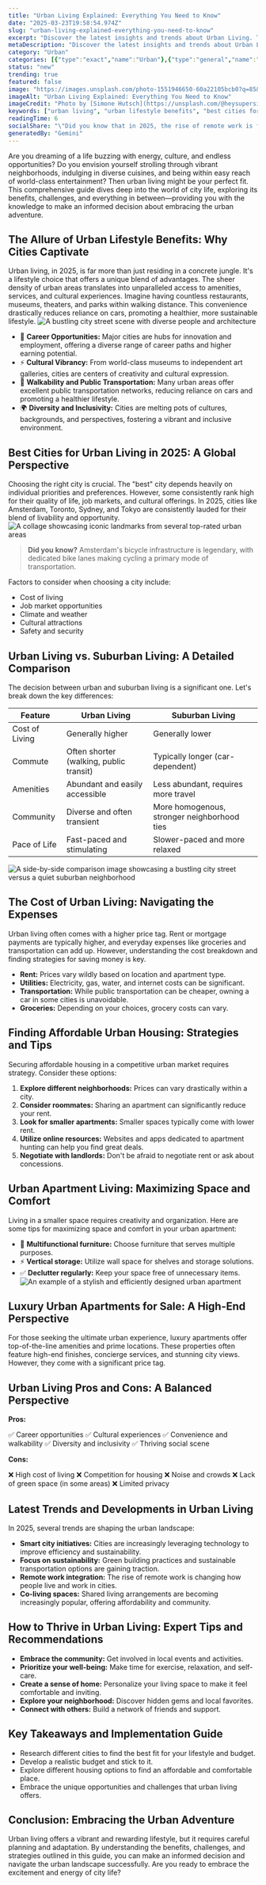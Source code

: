 ```yaml
---
title: "Urban Living Explained: Everything You Need to Know"
date: "2025-03-23T19:58:54.974Z"
slug: "urban-living-explained-everything-you-need-to-know"
excerpt: "Discover the latest insights and trends about Urban Living. This comprehensive guide covers everything you need to know about Urban Living in 2025."
metaDescription: "Discover the latest insights and trends about Urban Living. This comprehensive guide covers everything you need to know about Urban Living in 2025."
category: "Urban"
categories: [{"type":"exact","name":"Urban"},{"type":"general","name":"Transportation"},{"type":"medium","name":"Public Transit"},{"type":"specific","name":"Bus Routes"},{"type":"niche","name":"Route Optimization"}]
status: "new"
trending: true
featured: false
image: "https://images.unsplash.com/photo-1551946650-60a22105bcb0?q=85&w=1200&fit=max&fm=webp&auto=compress"
imageAlt: "Urban Living Explained: Everything You Need to Know"
imageCredit: "Photo by [Simone Hutsch](https://unsplash.com/@heysupersimi) on Unsplash"
keywords: ["urban living", "urban lifestyle benefits", "best cities for urban living", "urban living vs suburban living", "cost of urban living", "urban apartment living", "finding affordable urban housing", "urban living pros and cons", "luxury urban apartments for sale", "how to thrive in urban living"]
readingTime: 6
socialShare: "\"Did you know that in 2025, the rise of remote work is fundamentally reshaping urban living, creating new opportunities and challenges for city dwellers?\""
generatedBy: "Gemini"
---
```




Are you dreaming of a life buzzing with energy, culture, and endless opportunities?  Do you envision yourself strolling through vibrant neighborhoods, indulging in diverse cuisines, and being within easy reach of world-class entertainment? Then urban living might be your perfect fit. This comprehensive guide dives deep into the world of city life, exploring its benefits, challenges, and everything in between—providing you with the knowledge to make an informed decision about embracing the urban adventure.

## The Allure of Urban Lifestyle Benefits: Why Cities Captivate

Urban living, in 2025, is far more than just residing in a concrete jungle. It's a lifestyle choice that offers a unique blend of advantages.  The sheer density of urban areas translates into unparalleled access to amenities, services, and cultural experiences.  Imagine having countless restaurants, museums, theaters, and parks within walking distance. This convenience drastically reduces reliance on cars, promoting a healthier, more sustainable lifestyle.  ![A bustling city street scene with diverse people and architecture](https://images.unsplash.com/photo-1551946650-60a22105bcb0?q=85&w=1200&fit=max&fm=webp&auto=compress)

* 🔑 **Career Opportunities:**  Major cities are hubs for innovation and employment, offering a diverse range of career paths and higher earning potential.
* ⚡ **Cultural Vibrancy:**  From world-class museums to independent art galleries, cities are centers of creativity and cultural expression.
* 🚶 **Walkability and Public Transportation:**  Many urban areas offer excellent public transportation networks, reducing reliance on cars and promoting a healthier lifestyle.
* 🌍 **Diversity and Inclusivity:** Cities are melting pots of cultures, backgrounds, and perspectives, fostering a vibrant and inclusive environment.

## Best Cities for Urban Living in 2025: A Global Perspective

Choosing the right city is crucial. The "best" city depends heavily on individual priorities and preferences.  However, some consistently rank high for their quality of life, job markets, and cultural offerings.  In 2025, cities like Amsterdam,  Toronto,  Sydney,  and Tokyo are consistently lauded for their blend of livability and opportunity.  ![A collage showcasing iconic landmarks from several top-rated urban areas](https://images.unsplash.com/photo-1567706054157-20351ef60c87?q=85&w=1200&fit=max&fm=webp&auto=compress)

> **Did you know?**  Amsterdam's bicycle infrastructure is legendary, with dedicated bike lanes making cycling a primary mode of transportation.

Factors to consider when choosing a city include:

*  Cost of living
*  Job market opportunities
*  Climate and weather
*  Cultural attractions
*  Safety and security

## Urban Living vs. Suburban Living: A Detailed Comparison

The decision between urban and suburban living is a significant one.  Let's break down the key differences:

| Feature          | Urban Living                               | Suburban Living                             |
|-----------------|-------------------------------------------|---------------------------------------------|
| Cost of Living   | Generally higher                           | Generally lower                              |
| Commute          | Often shorter (walking, public transit)    | Typically longer (car-dependent)            |
| Amenities        | Abundant and easily accessible             | Less abundant, requires more travel           |
| Community        | Diverse and often transient                 | More homogenous, stronger neighborhood ties |
| Pace of Life     | Fast-paced and stimulating                 | Slower-paced and more relaxed                 |

![A side-by-side comparison image showcasing a bustling city street versus a quiet suburban neighborhood](https://images.unsplash.com/photo-1593483635870-47053de5b795?q=85&w=1200&fit=max&fm=webp&auto=compress)

## The Cost of Urban Living: Navigating the Expenses

Urban living often comes with a higher price tag.  Rent or mortgage payments are typically higher, and everyday expenses like groceries and transportation can add up.  However, understanding the cost breakdown and finding strategies for saving money is key.

*  **Rent:**  Prices vary wildly based on location and apartment type.
*  **Utilities:**  Electricity, gas, water, and internet costs can be significant.
*  **Transportation:**  While public transportation can be cheaper, owning a car in some cities is unavoidable.
*  **Groceries:**  Depending on your choices, grocery costs can vary.

## Finding Affordable Urban Housing: Strategies and Tips

Securing affordable housing in a competitive urban market requires strategy.  Consider these options:

1. **Explore different neighborhoods:**  Prices can vary drastically within a city.
2. **Consider roommates:**  Sharing an apartment can significantly reduce your rent.
3. **Look for smaller apartments:**  Smaller spaces typically come with lower rent.
4. **Utilize online resources:**  Websites and apps dedicated to apartment hunting can help you find great deals.
5. **Negotiate with landlords:**  Don't be afraid to negotiate rent or ask about concessions.

## Urban Apartment Living: Maximizing Space and Comfort

Living in a smaller space requires creativity and organization.  Here are some tips for maximizing space and comfort in your urban apartment:

* 🔑 **Multifunctional furniture:** Choose furniture that serves multiple purposes.
* ⚡ **Vertical storage:**  Utilize wall space for shelves and storage solutions.
* ✅ **Declutter regularly:**  Keep your space free of unnecessary items.
![An example of a stylish and efficiently designed urban apartment](https://images.unsplash.com/photo-1507562534834-42ebd36b00ea?q=85&w=1200&fit=max&fm=webp&auto=compress)

## Luxury Urban Apartments for Sale: A High-End Perspective

For those seeking the ultimate urban experience, luxury apartments offer top-of-the-line amenities and prime locations. These properties often feature high-end finishes, concierge services, and stunning city views. However, they come with a significant price tag.

## Urban Living Pros and Cons: A Balanced Perspective

**Pros:**

✅  Career opportunities
✅  Cultural experiences
✅  Convenience and walkability
✅  Diversity and inclusivity
✅  Thriving social scene

**Cons:**

❌  High cost of living
❌  Competition for housing
❌  Noise and crowds
❌  Lack of green space (in some areas)
❌  Limited privacy

## Latest Trends and Developments in Urban Living

In 2025, several trends are shaping the urban landscape:

* **Smart city initiatives:**  Cities are increasingly leveraging technology to improve efficiency and sustainability.
* **Focus on sustainability:**  Green building practices and sustainable transportation options are gaining traction.
* **Remote work integration:**  The rise of remote work is changing how people live and work in cities.
* **Co-living spaces:**  Shared living arrangements are becoming increasingly popular, offering affordability and community.

## How to Thrive in Urban Living: Expert Tips and Recommendations

*  **Embrace the community:**  Get involved in local events and activities.
*  **Prioritize your well-being:**  Make time for exercise, relaxation, and self-care.
*  **Create a sense of home:**  Personalize your living space to make it feel comfortable and inviting.
*  **Explore your neighborhood:**  Discover hidden gems and local favorites.
*  **Connect with others:**  Build a network of friends and support.

## Key Takeaways and Implementation Guide

*   Research different cities to find the best fit for your lifestyle and budget.
*   Develop a realistic budget and stick to it.
*   Explore different housing options to find an affordable and comfortable place.
*   Embrace the unique opportunities and challenges that urban living offers.

## Conclusion:  Embracing the Urban Adventure

Urban living offers a vibrant and rewarding lifestyle, but it requires careful planning and adaptation. By understanding the benefits, challenges, and strategies outlined in this guide, you can make an informed decision and navigate the urban landscape successfully.  Are you ready to embrace the excitement and energy of city life?

